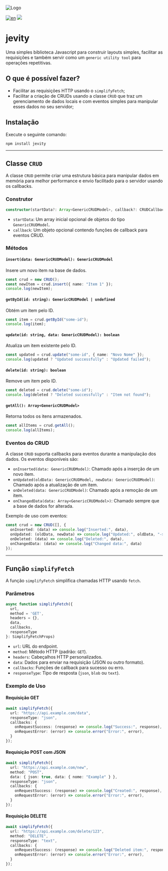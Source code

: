 
![Logo](https://i.imgur.com/3XYnfXe.png)

[![en](https://img.shields.io/badge/lang-en-red.svg)](https://github.com/rodrigocborges/jevity/blob/master/README.md)
![](https://img.shields.io/npm/v/jevity)

# jevity
Uma simples biblioteca Javascript para construir layouts simples, facilitar as requisições e também servir como um `generic utility tool` para operações repetitivas.

## O que é possível fazer?
- Facilitar as requisições HTTP usando o `simplifyFetch`;
- Facilitar a criação de CRUDs usando a classe `CRUD` que traz um gerenciamento de dados locais e com eventos simples para manipular esses dados no seu servidor;

## Instalação
Execute o seguinte comando:
```
npm install jevity
```

---

## Classe `CRUD`

A classe `CRUD` permite criar uma estrutura básica para manipular dados em memória para melhor performance e envio facilitado para o servidor usando os callbacks.

### Construtor

```typescript
constructor(startData?: Array<GenericCRUDModel>, callback?: CRUDCallback)
```

- `startData`: Um array inicial opcional de objetos do tipo `GenericCRUDModel`.
- `callback`: Um objeto opcional contendo funções de callback para eventos CRUD.

### Métodos

#### `insert(data: GenericCRUDModel): GenericCRUDModel`

Insere um novo item na base de dados.

```typescript
const crud = new CRUD();
const newItem = crud.insert({ name: "Item 1" });
console.log(newItem);
```

#### `getById(id: string): GenericCRUDModel | undefined`

Obtém um item pelo ID.

```typescript
const item = crud.getById("some-id");
console.log(item);
```

#### `update(id: string, data: GenericCRUDModel): boolean`

Atualiza um item existente pelo ID.

```typescript
const updated = crud.update("some-id", { name: "Novo Nome" });
console.log(updated ? "Updated successfully" : "Updated failed");
```

#### `delete(id: string): boolean`

Remove um item pelo ID.

```typescript
const deleted = crud.delete("some-id");
console.log(deleted ? "Deleted successfully" : "Item not found");
```

#### `getAll(): Array<GenericCRUDModel>`

Retorna todos os itens armazenados.

```typescript
const allItems = crud.getAll();
console.log(allItems);
```

### Eventos do CRUD

A classe `CRUD` suporta callbacks para eventos durante a manipulação dos dados. Os eventos disponíveis são:

- `onInserted(data: GenericCRUDModel)`: Chamado após a inserção de um novo item.
- `onUpdated(oldData: GenericCRUDModel, newData: GenericCRUDModel)`: Chamado após a atualização de um item.
- `onDeleted(data: GenericCRUDModel)`: Chamado após a remoção de um item.
- `onChangedData(data: Array<GenericCRUDModel>)`: Chamado sempre que a base de dados for alterada.

Exemplo de uso com eventos:

```typescript
const crud = new CRUD([], {
  onInserted: (data) => console.log("Inserted:", data),
  onUpdated: (oldData, newData) => console.log("Updated:", oldData, "->", newData),
  onDeleted: (data) => console.log("Deleted:", data),
  onChangedData: (data) => console.log("Changed data:", data)
});
```

---

## Função `simplifyFetch`

A função `simplifyFetch` simplifica chamadas HTTP usando `fetch`.

### Parâmetros

```typescript
async function simplifyFetch({
  url,
  method = 'GET',
  headers = {},
  data,
  callbacks,
  responseType
}: SimplifyFetchProps)
```

- `url`: URL do endpoint.
- `method`: Método HTTP (padrão: `GET`).
- `headers`: Cabeçalhos HTTP personalizados.
- `data`: Dados para enviar na requisição (JSON ou outro formato).
- `callbacks`: Funções de callback para sucesso ou erro.
- `responseType`: Tipo de resposta (`json`, `blob` ou `text`).

### Exemplo de Uso

#### Requisição GET

```typescript
await simplifyFetch({
  url: "https://api.example.com/data",
  responseType: "json",
  callbacks: {
    onRequestSuccess: (response) => console.log("Success:", response),
    onRequestError: (error) => console.error("Error:", error),
  }
});
```

#### Requisição POST com JSON

```typescript
await simplifyFetch({
  url: "https://api.example.com/new",
  method: "POST",
  data: { json: true, data: { nome: "Example" } },
  responseType: "json",
  callbacks: {
    onRequestSuccess: (response) => console.log("Created:", response),
    onRequestError: (error) => console.error("Error:", error),
  }
});
```

#### Requisição DELETE

```typescript
await simplifyFetch({
  url: "https://api.example.com/delete/123",
  method: "DELETE",
  responseType: "text",
  callbacks: {
    onRequestSuccess: (response) => console.log("Deleted item:", response),
    onRequestError: (error) => console.error("Error:", error),
  }
});
```